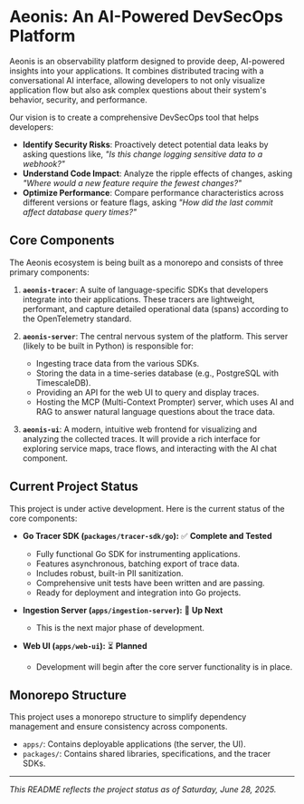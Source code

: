 # Aeonis: An AI-Powered DevSecOps Platform

Aeonis is an observability platform designed to provide deep, AI-powered insights into your applications. It combines distributed tracing with a conversational AI interface, allowing developers to not only visualize application flow but also ask complex questions about their system's behavior, security, and performance.

Our vision is to create a comprehensive DevSecOps tool that helps developers:
- **Identify Security Risks**: Proactively detect potential data leaks by asking questions like, *"Is this change logging sensitive data to a webhook?"*
- **Understand Code Impact**: Analyze the ripple effects of changes, asking *"Where would a new feature require the fewest changes?"*
- **Optimize Performance**: Compare performance characteristics across different versions or feature flags, asking *"How did the last commit affect database query times?"*

## Core Components

The Aeonis ecosystem is being built as a monorepo and consists of three primary components:

1.  **`aeonis-tracer`**: A suite of language-specific SDKs that developers integrate into their applications. These tracers are lightweight, performant, and capture detailed operational data (spans) according to the OpenTelemetry standard.

2.  **`aeonis-server`**: The central nervous system of the platform. This server (likely to be built in Python) is responsible for:
    *   Ingesting trace data from the various SDKs.
    *   Storing the data in a time-series database (e.g., PostgreSQL with TimescaleDB).
    *   Providing an API for the web UI to query and display traces.
    *   Hosting the MCP (Multi-Context Prompter) server, which uses AI and RAG to answer natural language questions about the trace data.

3.  **`aeonis-ui`**: A modern, intuitive web frontend for visualizing and analyzing the collected traces. It will provide a rich interface for exploring service maps, trace flows, and interacting with the AI chat component.

## Current Project Status

This project is under active development. Here is the current status of the core components:

*   **Go Tracer SDK (`packages/tracer-sdk/go`):** ✅ **Complete and Tested**
    *   Fully functional Go SDK for instrumenting applications.
    *   Features asynchronous, batching export of trace data.
    *   Includes robust, built-in PII sanitization.
    *   Comprehensive unit tests have been written and are passing.
    *   Ready for deployment and integration into Go projects.

*   **Ingestion Server (`apps/ingestion-server`):** 🚧 **Up Next**
    *   This is the next major phase of development.

*   **Web UI (`apps/web-ui`):** ⏳ **Planned**
    *   Development will begin after the core server functionality is in place.

## Monorepo Structure

This project uses a monorepo structure to simplify dependency management and ensure consistency across components.

*   `apps/`: Contains deployable applications (the server, the UI).
*   `packages/`: Contains shared libraries, specifications, and the tracer SDKs.

---
*This README reflects the project status as of Saturday, June 28, 2025.*